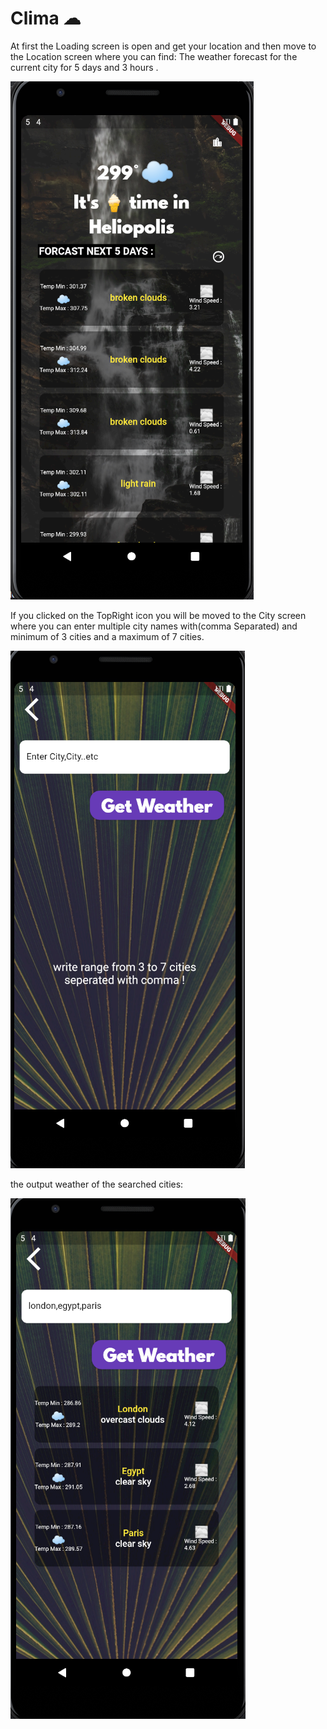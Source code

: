 
# Clima ☁

At first the Loading screen is open and get your location 
and then move to the Location screen where you can find:
The weather forecast for the current city for 5 days and 3 hours .


![alt text](https://github.com/monicawissa/weather_task/blob/master/images/capture1.PNG?raw=true)



If you clicked on the TopRight icon you will be moved to the City screen
where you can enter multiple city names with(comma Separated) and minimum
of 3 cities and a maximum of 7 cities.

![alt text](https://github.com/monicawissa/weather_task/blob/master/images/capture2.PNG?raw=true)

the output weather of the searched cities: 


![alt text](https://github.com/monicawissa/weather_task/blob/master/images/capture3.PNG?raw=true)

